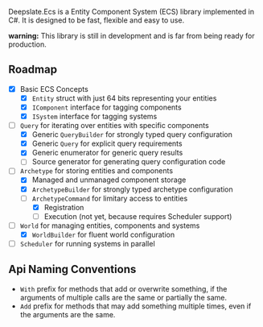 Deepslate.Ecs is a Entity Component System (ECS) library implemented in C#.
It is designed to be fast, flexible and easy to use.

**warning:** This library is still in development and is far from being ready for production.

## Roadmap
- [X] Basic ECS Concepts
  - [x] `Entity` struct with just 64 bits representing your entities
  - [x] `IComponent` interface for tagging components
  - [x] `ISystem` interface for tagging systems
- [ ] `Query` for iterating over entities with specific components
  - [x] Generic `QueryBuilder` for strongly typed query configuration
  - [x] Generic `Query` for explicit query requirements 
  - [x] Generic enumerator for generic query results
  - [ ] Source generator for generating query configuration code
- [ ] `Archetype` for storing entities and components
  - [x] Managed and unmanaged component storage
  - [x] `ArchetypeBuilder` for strongly typed archetype configuration
  - [ ] `ArchetypeCommand` for limitary access to entities
    - [x] Registration
    - [ ] Execution (not yet, because requires Scheduler support)
- [ ] `World` for managing entities, components and systems
  - [x] `WorldBuilder` for fluent world configuration
- [ ] `Scheduler` for running systems in parallel

## Api Naming Conventions
- `With` prefix for methods that add or overwrite something, if the arguments of multiple calls are the same or partially the same.
- `Add` prefix for methods that may add something multiple times, even if the arguments are the same.